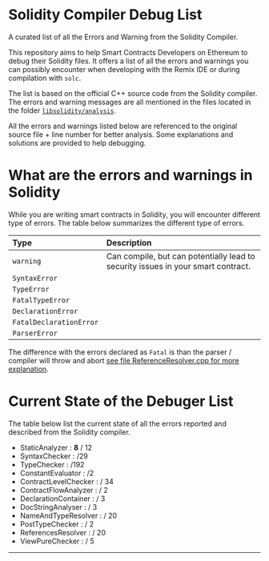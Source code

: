 # Solidity Compiler Debug List
A curated list of all the Errors and Warning from the Solidity Compiler.

This repository aims to help Smart Contracts Developers on Ethereum to debug their Solidity files. It offers a list of all the errors and warnings you can possibly encounter when developing with the Remix IDE or during compilation with `solc`.

The list is based on the official C++ source code from the Solidity compiler. The errors and warning messages are all mentioned in the files located in the folder [`libsolidity/analysis`](https://github.com/ethereum/solidity/tree/develop/libsolidity/analysis). 

All the errors and warnings listed below are referenced to the original source file + line number for better analysis. Some explanations and solutions are provided to help debugging.

# What are the errors and warnings in Solidity

While you are writing smart contracts in Solidity, you will encounter different type of errors. The table below summarizes the different type of errors.

|Type|Description|
|:--|:---------|
|`warning`|Can compile, but can potentially lead to security issues in your smart contract.|
|`SyntaxError`||
|`TypeError`||
|`FatalTypeError`|
|`DeclarationError`||
|`FatalDeclarationError`||
|`ParserError`||

The difference with the errors declared as `Fatal` is than the parser / compiler will throw and abort [see file ReferenceResolver.cpp for more explanation](https://github.com/ethereum/solidity/blob/develop/libsolidity/analysis/ReferencesResolver.h).


# Current State of the Debuger List

The table below list the current state of all the errors reported and described from the Solidity compiler.

- StaticAnalyzer : **8** / 12
- SyntaxChecker : /29
- TypeChecker : /192
- ConstantEvaluator : /2
- ContractLevelChecker : / 34
- ContractFlowAnalyzer : / 2
- DeclarationContainer : / 3
- DocStringAnalyser : / 3
- NameAndTypeResolver : / 20
- PostTypeChecker : / 2
- ReferencesResolver : / 20
- ViewPureChecker : / 5

-----



